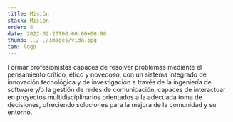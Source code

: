 ```yaml
---
title: Misión
stack: Misión
order: 4
date: 2022-02-20T00:00:00+00:00
thumb: ../../images/vida.jpg
tam: logo
---
```

<p class="textoJustificado">
Formar profesionistas capaces de resolver problemas mediante el pensamiento crítico, ético y novedoso, con un sistema integrado
de innovación tecnológica y de investigación a través de la
ingeniería de software y/o la gestión de redes de comunicación,
capaces de interactuar en proyectos multidisciplinarios
orientados a la adecuada toma de decisiones, ofreciendo
soluciones para la mejora de la comunidad y su entorno.
</p>
